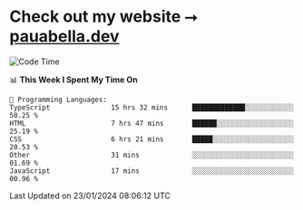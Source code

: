 # Check out my website ⭢ [pauabella.dev](https://pauabella.dev)

<!--START_SECTION:waka-->
![Code Time](http://img.shields.io/badge/Code%20Time-2%2C891%20hrs%2029%20mins-blue)

📊 **This Week I Spent My Time On** 

```text
💬 Programming Languages: 
TypeScript               15 hrs 32 mins      █████████████░░░░░░░░░░░░   50.25 % 
HTML                     7 hrs 47 mins       ██████░░░░░░░░░░░░░░░░░░░   25.19 % 
CSS                      6 hrs 21 mins       █████░░░░░░░░░░░░░░░░░░░░   20.53 % 
Other                    31 mins             ░░░░░░░░░░░░░░░░░░░░░░░░░   01.69 % 
JavaScript               17 mins             ░░░░░░░░░░░░░░░░░░░░░░░░░   00.96 % 
```


 Last Updated on 23/01/2024 08:06:12 UTC
<!--END_SECTION:waka-->
